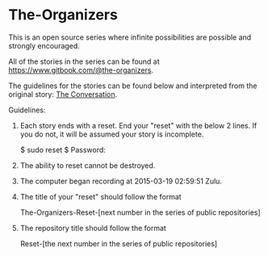 # The-Organizers

This is an open source series where infinite possibilities are possible and strongly encouraged.

All of the stories in the series can be found at https://www.gitbook.com/@the-organizers.

The guidelines for the stories can be found below and interpreted from the original story:  [The Conversation](The-Conversation.md).


Guidelines:

1) Each story ends with a reset. End your "reset" with the below 2 lines. If you do not, it will be assumed your story is incomplete.

    $ sudo reset
    $ Password:


2) The ability to reset cannot be destroyed.

3) The computer began recording at 2015-03-19 02:59:51 Zulu.

4) The title of your "reset" should follow the format

    The-Organizers-Reset-[next number in the series of public repositories]

5) The repository title should follow the format

    Reset-[the next number in the series of public repositories]
